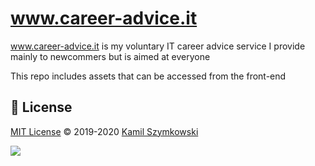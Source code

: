 # www.career-advice.it
www.career-advice.it is my voluntary IT career advice service I provide mainly to newcommers but is aimed at everyone

This repo includes assets that can be accessed from the front-end


## 📄 License
[MIT License](https://choosealicense.com/licenses/mit/) ©️ 2019-2020 [Kamil Szymkowski](https://github.com/SzymkowskiDev "Get in touch!")

[![](https://img.shields.io/badge/license-MIT-green?style=plastic)](https://choosealicense.com/licenses/mit/)





